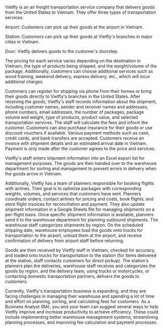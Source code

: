 Vietfly is an air freight transportation service company that delivers goods from the United States to Vietnam. They offer three types of transportation services:

Airport: Customers can pick up their goods at the airport in Vietnam.

Station: Customers can pick up their goods at Vietfly's branches in major cities in Vietnam.

Door: Vietfly delivers goods to the customer's doorstep.

The pricing for each service varies depending on the destination in Vietnam, the type of products being shipped, and the weight/volume of the package. Additionally, customers can choose additional services such as wood framing, weekend delivery, express delivery, etc., which will incur additional charges.

Customers can register for shipping via phone from their homes or bring their goods directly to Vietfly's branches in the United States. After receiving the goods, Vietfly's staff records information about the shipment, including customer names, sender and receiver names and addresses, phone numbers, email addresses, the number of packages, package volume and weight, type of products, product value, and selected transportation services. The staff will calculate the fees and inform the customer. Customers can also purchase insurance for their goods or use discount vouchers if available. Various payment methods such as cash, credit cards, and bank transfers are accepted. Customers receive an invoice with shipment details and an estimated arrival date in Vietnam. Payment is only made after the customer agrees to the price and services.

Vietfly's staff enters shipment information into an Excel export list for management purposes. The goods are then handed over to the warehouse department for sorting and management to prevent errors in delivery when the goods arrive in Vietnam.

Additionally, Vietfly has a team of planners responsible for booking flights with airlines. Their goal is to optimize packages with corresponding weights, volumes, and services that customers have sent. Planners coordinate orders, contact airlines for pricing and costs, book flights, and store flight invoices for reconciliation and payment. They also update shipment information in a Google Sheets file for managing shipments on a per-flight basis. Once specific shipment information is available, planners send it to the warehouse department for planning outbound shipments. The warehouse staff categorizes shipments by region. On the scheduled shipping date, warehouse employees load the goods onto trucks for transportation to the airport, unload them at the airport, and receive confirmation of delivery from airport staff before returning.

Goods are then received by Vietfly staff in Vietnam, checked for accuracy, and loaded onto trucks for transportation to the station (for items delivered at the station, staff contacts customers for direct pickup). The station's planners plan the deliveries, warehouse staff receives and categorizes the goods by region, and the delivery team, using trucks or motorcycles, or contacting domestic transportation partners, delivers the goods to customers.

Currently, Vietfly's transportation business is expanding, and they are facing challenges in managing their warehouse and spending a lot of time and effort on planning, sorting, and calculating fees for customers. As a Business Analyst (BA), you and your team can suggest several ways to help Vietfly improve and increase productivity to achieve efficiency. These could include implementing better warehouse management systems, streamlining planning processes, and improving fee calculation and payment processes.
